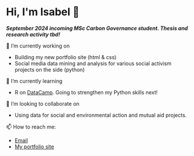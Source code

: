 # Hi, I'm Isabel 👋 
***September 2024 incoming MSc Carbon Governance student. Thesis and research activity tbd!***


🔭 I’m currently working on 
- Building my new portfolio site (html & css)
- Social media data mining and analysis for various social activism projects on the side (python)
  
🌱 I’m currently learning
- R on [DataCamp](https://www.datacamp.com/portfolio/isabelmdrummond). Going to strengthen my Python skills next!
  
👯 I’m looking to collaborate on
- Using data for social and environmental action and mutual aid projects.
  
📫 How to reach me: 
- [Email](isabelmdrummond@gmail.com)
- [My portfolio site](isabeldrummond.ca)
